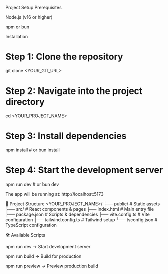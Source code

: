 Project Setup
Prerequisites

Node.js
 (v16 or higher)

npm or bun

Installation
# Step 1: Clone the repository
git clone <YOUR_GIT_URL>

# Step 2: Navigate into the project directory
cd <YOUR_PROJECT_NAME>

# Step 3: Install dependencies
npm install   # or bun install

# Step 4: Start the development server
npm run dev   # or bun dev


The app will be running at: http://localhost:5173

📂 Project Structure
<YOUR_PROJECT_NAME>/
 ├── public/             # Static assets
 ├── src/                # React components & pages
 ├── index.html          # Main entry file
 ├── package.json        # Scripts & dependencies
 ├── vite.config.ts      # Vite configuration
 ├── tailwind.config.ts  # Tailwind setup
 └── tsconfig.json       # TypeScript configuration

🛠 Available Scripts

npm run dev → Start development server

npm run build → Build for production

npm run preview → Preview production build